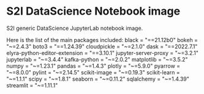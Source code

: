# S2I DataScience Notebook image

S2I generic DataScience JupyterLab notebook image.

Here is the list of the main packages included:
black = "==21.12b0"
bokeh = "~=2.4.3"
boto3 = "==1.24.39"
cloudpickle = "~=2.1.0"
dask = "==2022.7.1"
elyra-python-editor-extension = "==3.10.1"
jupyter-server-proxy = "~=3.2.1"
jupyterlab = "~=3.4.4"
kafka-python = "~=2.0.2"
matplotlib = "~=3.5.2"
numpy = "~=1.23.1"
pandas = "~=1.4.3"
plotly = "~=5.9.0"
pyarrow = "~=8.0.0"
pylint = "~=2.14.5"
scikit-image = "~=0.19.3"
scikit-learn = "~=1.1.1"
scipy = "~=1.8.1"
seaborn = "~=0.11.2"
sqlalchemy = "~=1.4.39"
streamlit = "~=1.11.1"
